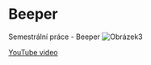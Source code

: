 # Beeper
Semestrální práce - Beeper
![Obrázek3](https://user-images.githubusercontent.com/84145589/213562092-700b0f20-f649-4488-ba39-7e32763e5b2d.png)

[YouTube video](https://youtu.be/w676IBpSKlw)
